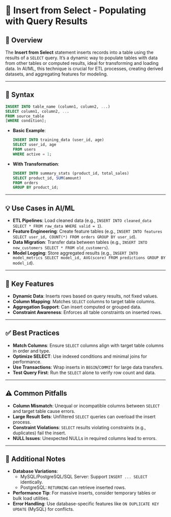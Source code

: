 # 🔄 Insert from Select - Populating with Query Results

## 🌟 Overview

The **Insert from Select** statement inserts records into a table using the results of a `SELECT` query. It’s a dynamic way to populate tables with data from other tables or computed results, ideal for transforming and loading data. In AI/ML, this technique is crucial for ETL processes, creating derived datasets, and aggregating features for modeling.

---

## 📜 Syntax

```sql
INSERT INTO table_name (column1, column2, ...)
SELECT column1, column2, ...
FROM source_table
[WHERE condition];
```

- **Basic Example**:
  ```sql
  INSERT INTO training_data (user_id, age)
  SELECT user_id, age
  FROM users
  WHERE active = 1;
  ```
- **With Transformation**:
  ```sql
  INSERT INTO summary_stats (product_id, total_sales)
  SELECT product_id, SUM(amount)
  FROM orders
  GROUP BY product_id;
  ```

---

## 💡 Use Cases in AI/ML

- **ETL Pipelines**: Load cleaned data (e.g., `INSERT INTO cleaned_data SELECT * FROM raw_data WHERE valid = 1`).
- **Feature Engineering**: Create feature tables (e.g., `INSERT INTO features SELECT user_id, COUNT(*) FROM orders GROUP BY user_id`).
- **Data Migration**: Transfer data between tables (e.g., `INSERT INTO new_customers SELECT * FROM old_customers`).
- **Model Logging**: Store aggregated results (e.g., `INSERT INTO model_metrics SELECT model_id, AVG(score) FROM predictions GROUP BY model_id`).

---

## 🔑 Key Features

- **Dynamic Data**: Inserts rows based on query results, not fixed values.
- **Column Mapping**: Matches `SELECT` columns to target table columns.
- **Aggregation Support**: Can insert computed or grouped data.
- **Constraint Awareness**: Enforces all table constraints on inserted rows.

---

## ✅ Best Practices

- **Match Columns**: Ensure `SELECT` columns align with target table columns in order and type.
- **Optimize SELECT**: Use indexed conditions and minimal joins for performance.
- **Use Transactions**: Wrap inserts in `BEGIN`/`COMMIT` for large data transfers.
- **Test Query First**: Run the `SELECT` alone to verify row count and data.

---

## ⚠️ Common Pitfalls

- **Column Mismatch**: Unequal or incompatible columns between `SELECT` and target table cause errors.
- **Large Result Sets**: Unfiltered `SELECT` queries can overload the insert process.
- **Constraint Violations**: `SELECT` results violating constraints (e.g., duplicates) fail the insert.
- **NULL Issues**: Unexpected NULLs in required columns lead to errors.

---

## 📝 Additional Notes

- **Database Variations**:
  - MySQL/PostgreSQL/SQL Server: Support `INSERT ... SELECT` identically.
  - PostgreSQL: `RETURNING` can retrieve inserted rows.
- **Performance Tip**: For massive inserts, consider temporary tables or bulk load utilities.
- **Error Handling**: Use database-specific features like `ON DUPLICATE KEY UPDATE` (MySQL) for conflicts.